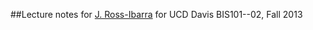 ##Lecture notes for [J. Ross-Ibarra][1] for UCD Davis BIS101--02, Fall 2013

[1]:http://www.rilab.org
